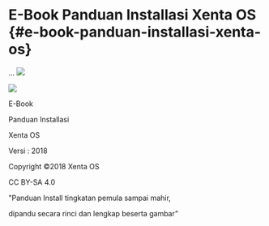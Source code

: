 # E-Book Panduan Installasi Xenta OS {#e-book-panduan-installasi-xenta-os}
...
![](export/assets/image39.png)

![](export/assets/image75.png)

E-Book

Panduan Installasi

Xenta OS

Versi : 2018

Copyright ©2018 Xenta OS

CC BY-SA 4.0

&quot;Panduan Install tingkatan pemula sampai mahir,

dipandu secara rinci dan lengkap beserta gambar”

